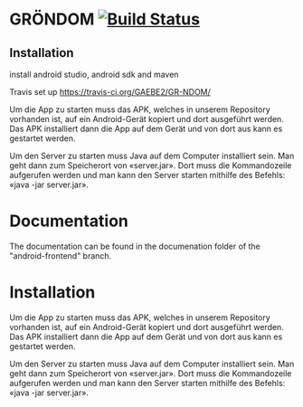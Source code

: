 ﻿# GRÖNDOM [![Build Status](https://travis-ci.org/GAEBE2/GR-NDOM.svg?branch=develop)](https://travis-ci.org/GAEBE2/GR-NDOM)
## Installation
install android studio, android sdk and maven

Travis set up https://travis-ci.org/GAEBE2/GR-NDOM/

Um die App zu starten muss das APK, welches in unserem Repository vorhanden ist, auf ein Android-Gerät kopiert und dort ausgeführt werden. Das APK installiert dann die App auf dem Gerät und von dort aus kann es gestartet werden.

Um den Server zu starten muss Java auf dem Computer installiert sein. Man geht dann zum Speicherort von «server.jar». Dort muss die Kommandozeile aufgerufen werden und man kann den Server starten mithilfe des Befehls: «java -jar server.jar».

# Documentation
The documentation can be found in the documenation folder of the "android-frontend" branch.

# Installation

Um die App zu starten muss das APK, welches in unserem Repository vorhanden ist, auf ein Android-Gerät kopiert und dort ausgeführt werden. Das APK installiert dann die App auf dem Gerät und von dort aus kann es gestartet werden.

Um den Server zu starten muss Java auf dem Computer installiert sein. Man geht dann zum Speicherort von «server.jar». Dort muss die Kommandozeile aufgerufen werden und man kann den Server starten mithilfe des Befehls: «java -jar server.jar».

